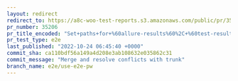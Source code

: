 ```yaml
---
layout: redirect
redirect_to: https://a8c-woo-test-reports.s3.amazonaws.com/public/pr/35206/e2e/index.html
pr_number: 35206
pr_title_encoded: "Set+paths+for+%60allure-results%60%2C+%60test-results.json%60%2C+and+save+state+files+to+be+inside+their+respective+E2E+or+API+folders"
pr_test_type: e2e
last_published: "2022-10-24 06:45:40 +0000"
commit_sha: ca110bdf56a149a4d208e3ab108632e035862c31
commit_message: "Merge and resolve conflicts with trunk"
branch_name: e2e/use-e2e-pw
---
```

